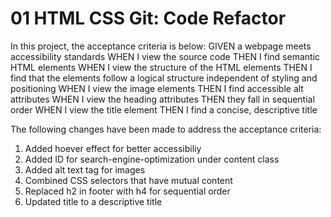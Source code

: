 # 01 HTML CSS Git: Code Refactor

In this project, the acceptance criteria is below:
GIVEN a webpage meets accessibility standards
WHEN I view the source code
THEN I find semantic HTML elements
WHEN I view the structure of the HTML elements
THEN I find that the elements follow a logical structure independent of styling and positioning
WHEN I view the image elements
THEN I find accessible alt attributes
WHEN I view the heading attributes
THEN they fall in sequential order
WHEN I view the title element
THEN I find a concise, descriptive title

The following changes have been made to address the acceptance criteria:
1) Added hoever effect for better accessibiliy
2) Added ID for search-engine-optimization under content class
3) Added alt text tag for images
4) Combined CSS selectors that have mutual content
5) Replaced h2 in footer with h4 for sequential order
5) Updated title to a descriptive title
